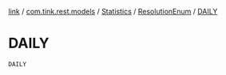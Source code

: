 [link](../../../index.md) / [com.tink.rest.models](../../index.md) / [Statistics](../index.md) / [ResolutionEnum](index.md) / [DAILY](./-d-a-i-l-y.md)

# DAILY

`DAILY`